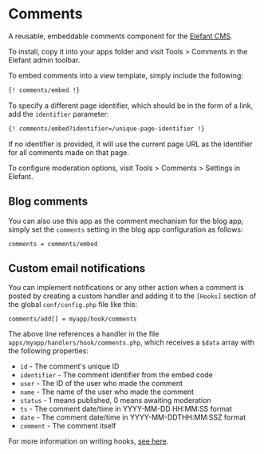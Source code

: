 # Comments

A reusable, embeddable comments component for the [Elefant CMS](http://www.elefantcms.com/).

To install, copy it into your apps folder and visit Tools > Comments in the Elefant
admin toolbar.

To embed comments into a view template, simply include the following:

```html
{! comments/embed !}
```

To specify a different page identifier, which should be in the form of a link,
add the `identifier` parameter:

```html
{! comments/embed?identifier=/unique-page-identifier !}
```

If no identifier is provided, it will use the current page URL as the identifier for
all comments made on that page.

To configure moderation options, visit Tools > Comments > Settings in Elefant.

## Blog comments

You can also use this app as the comment mechanism for the blog app, simply set
the `comments` setting in the blog app configuration as follows:

```
comments = comments/embed
```

## Custom email notifications

You can implement notifications or any other action when a comment is posted
by creating a custom handler and adding it to the `[Hooks]` section of the
global `conf/config.php` file like this:

```
comments/add[] = myapp/hook/comments
```

The above line references a handler in the file
`apps/myapp/handlers/hook/comments.php`, which receives a `$data`
array with the following properties:

* `id` - The comment's unique ID
* `identifier` - The comment identifier from the embed code
* `user` - The ID of the user who made the comment
* `name` - The name of the user who made the comment
* `status` - 1 means published, 0 means awaiting moderation
* `ts` - The comment date/time in YYYY-MM-DD HH:MM:SS format
* `date` - The comment date/time in YYYY-MM-DDTHH:MM:SSZ format
* `comment` - The comment itself

For more information on writing hooks, [see here](http://www.elefantcms.com/wiki/Hooks-and-Webhooks).
